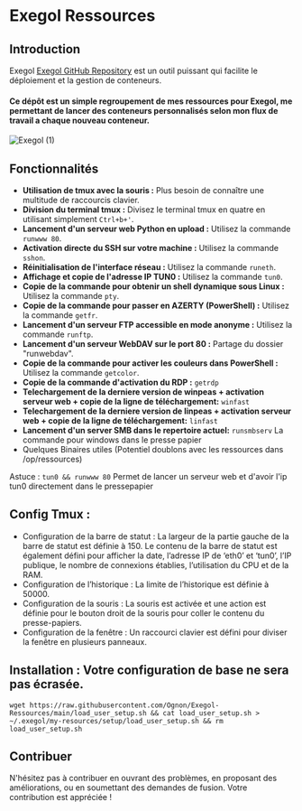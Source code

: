 # Exegol Ressources


## Introduction
Exegol [Exegol GitHub Repository](https://github.com/ThePorgs/Exegol) est un outil puissant qui facilite le déploiement et la gestion de conteneurs. 

#### Ce dépôt est un simple regroupement de mes ressources pour Exegol, me permettant de lancer des conteneurs personnalisés selon mon flux de travail a chaque nouveau conteneur.


![Exegol (1)](https://github.com/Frozenka/Exegol-Ressources/assets/13807685/ceecb3e0-d5c7-4d53-8cbd-ff0223119113)


## Fonctionnalités
- **Utilisation de tmux avec la souris :** Plus besoin de connaître une multitude de raccourcis clavier.
- **Division du terminal tmux :** Divisez le terminal tmux en quatre en utilisant simplement `Ctrl+b+'`.
- **Lancement d'un serveur web Python en upload :** Utilisez la commande `runwww 80`.
- **Activation directe du SSH sur votre machine :** Utilisez la commande `sshon`.
- **Réinitialisation de l'interface réseau :** Utilisez la commande `runeth`.
- **Affichage et copie de l'adresse IP TUN0 :** Utilisez la commande `tun0`.
- **Copie de la commande pour obtenir un shell dynamique sous Linux :** Utilisez la commande `pty`.
- **Copie de la commande pour passer en AZERTY (PowerShell) :** Utilisez la commande `getfr`.
- **Lancement d'un serveur FTP accessible en mode anonyme :** Utilisez la commande `runftp`.
- **Lancement d'un serveur WebDAV sur le port 80 :** Partage du dossier "runwebdav".
- **Copie de la commande pour activer les couleurs dans PowerShell :** Utilisez la commande `getcolor`.
- **Copie de la  commande d'activation du RDP :** `getrdp`
- **Telechargement de la derniere version de winpeas + activation serveur web + copie de la ligne de téléchargement:**  `winfast`
- **Telechargement de la derniere version de linpeas + activation serveur web + copie de la ligne de téléchargement:**  `linfast`
- **Lancement d'un server SMB dans le repertoire actuel:** `runsmbserv` La commande pour windows dans le presse papier
- Quelques Binaires utiles (Potentiel doublons avec les ressources dans /op/ressources)
  
  
 Astuce :
 `tun0 && runwww 80` Permet de lancer un serveur web et d'avoir l'ip tun0 directement dans le pressepapier 
  
## Config Tmux :
- Configuration de la barre de statut : La largeur de la partie gauche de la barre de statut est définie à 150. Le contenu de la barre de statut est également défini pour afficher la date, l’adresse IP de ‘eth0’ et ‘tun0’, l’IP publique, le nombre de connexions établies, l’utilisation du CPU et de la RAM.
- Configuration de l’historique : La limite de l’historique est définie à 50000.
- Configuration de la souris : La souris est activée et une action est définie pour le bouton droit de la souris pour coller le contenu du presse-papiers.
- Configuration de la fenêtre : Un raccourci clavier est défini pour diviser la fenêtre en plusieurs panneaux.

## Installation : Votre configuration de base ne sera pas écrasée.
`wget https://raw.githubusercontent.com/Ognon/Exegol-Ressources/main/load_user_setup.sh && cat load_user_setup.sh > ~/.exegol/my-resources/setup/load_user_setup.sh && rm load_user_setup.sh `

## Contribuer
N'hésitez pas à contribuer en ouvrant des problèmes, en proposant des améliorations, ou en soumettant des demandes de fusion. Votre contribution est appréciée !
